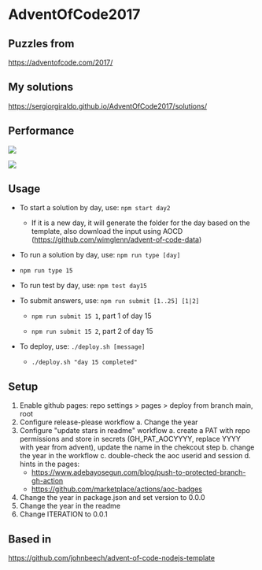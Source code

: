 # AdventOfCode2017

## Puzzles from 

https://adventofcode.com/2017/

## My solutions

https://sergiorgiraldo.github.io/AdventOfCode2017/solutions/

## Performance

![](https://img.shields.io/badge/day%20📅-25-blue)
 
![](https://img.shields.io/badge/stars%20⭐-40-yellow)

## Usage

 - To start a solution by day, use: `npm start day2`

    - If it is a new day, it will generate the folder for the day based on the template, also download the input using AOCD (https://github.com/wimglenn/advent-of-code-data)

 - To run a solution by day, use: `npm run type [day]`

  - `npm run type 15`   

- To run test by day, use: `npm test day15`

- To submit answers, use: `npm run submit [1..25] [1|2]`

  - `npm run submit 15 1`, part 1 of day 15

  - `npm run submit 15 2`, part 2 of day 15

- To deploy, use: `./deploy.sh [message]` 

  - `./deploy.sh "day 15 completed"`

## Setup

1. Enable github pages: repo settings > pages > deploy from branch main, root
2. Configure release-please workflow
  a. Change the year   
3. Configure "update stars in readme" workflow
  a. create a PAT with repo permissions and store in secrets (GH_PAT_AOCYYYY, replace YYYY with year from advent), update the name in the chekcout step
  b. change the year in the workflow
  c. double-check the aoc userid and session
  d. hints in the pages:
   - https://www.adebayosegun.com/blog/push-to-protected-branch-gh-action
   - https://github.com/marketplace/actions/aoc-badges
4. Change the year in package.json and set version to 0.0.0
5. Change the year in the readme
6. Change ITERATION to 0.0.1

## Based in 

https://github.com/johnbeech/advent-of-code-nodejs-template
